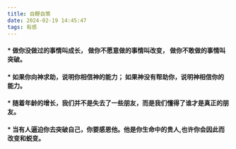 ```yaml
---
title: 自鞭自策
date: 2024-02-19 14:45:47
tags: 有感
---
```


#### * 做你没做过的事情叫成长， 做你不愿意做的事情叫改变， 做你不敢做的事情叫突破。

#### * 如果你向神求助，说明你相信神的能力； 如果神没有帮助你，说明神相信你的能力。

#### * 随着年龄的增长，我们并不是失去了一些朋友，而是我们懂得了谁才是真正的朋友。

#### * 当有人逼迫你去突破自己，你要感恩他。他是你生命中的贵人,也许你会因此而改变和蜕变。